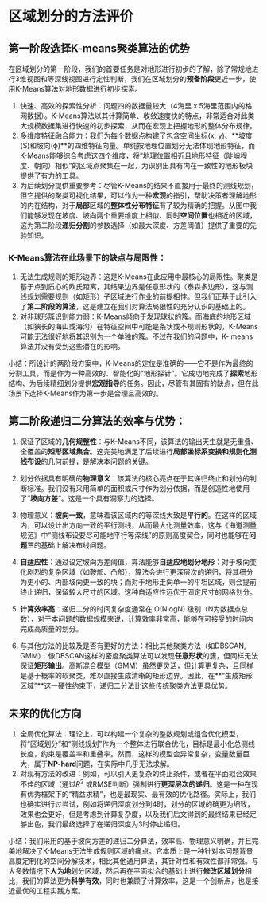 # 区域划分的方法评价
## 第一阶段选择K-means聚类算法的优势
在区域划分的第一阶段，我们的首要任务是对地形进行初步的了解，除了常规地进行3维视图和等深线视图进行定性判断，我们在区域划分的**预备阶段**更近一步，使用K-Means算法对地形数据进行初步探索。
1. 快速、高效的探索性分析：问题四的数据量较大（4海里 x 5海里范围内的格网数据）。K-Means算法以其计算简单、收敛速度快的特点，非常适合对此类大规模数据集进行快速的初步探索，从而在宏观上把握地形的整体分布规律。
2. 多维度特征融合能力：我们为每个数据点构建了包含空间坐标(x, y)、**坡度(S)和坡向(ϕ)**的四维特征向量。单纯按地理位置划分无法体现地形特征，而K-Means能够综合考虑这四个维度，将“地理位置相近且地形特征（陡峭程度、朝向）相似”的区域点聚集在一起，为识别出具有内在一致性的地形板块提供了有力的工具。
3. 为后续划分提供重要参考：尽管K-Means的结果不直接用于最终的测线规划，但它提供的聚类可视化结果，可以作为一种**宏观**的指引，帮助决策者理解地形的内在结构，对于**局部**区域的**整体性分布特征**有了较为精确的把握。从图中我们能够发现在坡度、坡向两个重要维度上相似、同时**空间位置**也相近的区域，这为第二阶段**递归分割**的参数选择（如最大深度、方差阈值）提供了重要的先验知识。

### K-Means算法在此场景下的缺点与局限性：

1. 无法生成规则的矩形边界：这是K-Means在此应用中最核心的局限性。聚类是基于点到质心的欧氏距离，其结果边界是任意形状的（泰森多边形），这与测线规划需要规则（如矩形）子区域进行作业的前提相悖。但我们正基于此引入了**第二阶段的算法**，这是建立在我们对算法局限性的充分认识的基础上的。
2. 对非球形簇识别能力弱：K-Means倾向于发现球状的簇。而海底的地形区域（如狭长的海山或海沟）在特征空间中可能是条状或不规则形状的，K-Means可能无法很好地将其识别为一个单独的簇。不过在我们的问题中，K- means算法并没有受到这些潜在的影响。

小结：所设计的两阶段方案中，K-Means的定位是准确的——它不是作为最终的分割工具，而是作为一种高效的、智能化的“地形探针”。它成功地完成了**探索**地形结构、为后续精细划分提供**宏观指导**的任务。因此，尽管有其固有的缺点，但在此场景下选择K-Means作为第一步是合理且高效的。

## 第二阶段递归二分算法的效率与优势：

1. 保证了区域的**几何规整性**：与K-Means不同，该算法的输出天生就是无重叠、全覆盖的**矩形区域集合**。这完美地满足了后续进行**局部坐标系变换和规则化测线布设**的几何前提，是解决本问题的关键。

2. 划分依据具有明确的**物理意义**：该算法的核心亮点在于其递归终止和划分的判断标准。我们没有采用简单的面积或尺寸作为划分依据，而是创造性地使用了“**坡向方差**”。这是一个具有洞察力的选择。

3. 物理意义：**坡向一致**，意味着该区域内的等深线大致是**平行的**。在这样的区域内，可以设计出方向一致的平行测线，从而最大化测量效率，这与《海道测量规范》中“测线布设要尽可能地平行等深线”的原则高度契合，同时也能够在**问题三**的基础上解决布线问题。

4. **自适应性**：通过设定坡向方差阈值，算法能够**自适应地划分地形**：对于坡向变化剧烈的复杂区域（如鞍部、凸部），算法会进行更深层次的递归，将其细分为更小的、内部坡向更一致的块；而对于地形走向单一的平坦区域，则会提前终止递归，保留较大尺寸的区域。这种自适应性远优于固定尺寸的网格划分。

5. **计算效率高**：递归二分的时间复杂度通常在 O(NlogN) 级别（N为数据点总数），对于本问题的数据规模来说，计算效率非常高，能够在可接受的时间内完成高质量的划分。

6. 与其他方法的比较及是否有更好的方法：相比其他聚类方法（如DBSCAN, GMM）：像DBSCAN这样的密度聚类算法可以发现**任意形状**的簇，但同样无法保证**矩形输出**。高斯混合模型（GMM）虽然更灵活，但计算更复杂，且同样是基于概率的软聚类，难以直接生成清晰的矩形边界。因此，在**“生成矩形区域”**这一硬性约束下，递归二分法比这些传统聚类方法更具优势。

## 未来的优化方向

1. 全局优化算法：理论上，可以构建一个复杂的整数规划或组合优化模型，将“区域划分”和“测线规划”作为一个整体进行联合优化，目标是最小化总测线长度，约束是覆盖率和重叠率。然而，这样的模型会异常复杂，变量数量巨大，属于**NP-hard**问题，在实际中几乎无法求解。
2. 对现有方法的改进：例如，可以引入更复杂的终止条件，或者在平面拟合效果不佳的区域（通过$R^2$ 或RMSE判断）强制进行**更深层次的递归**。这是一种在现有优秀框架下的“精益求精”，也是最现实、最有效的优化路径。实际上，我们也确实进行过尝试，例如将递归深度划分到4时，划分的区域的确更为细致，效果也会更好，但是考虑到计算复杂度，以及我们后文得到的最终结果已经足够出色，我们最终选择了在递归深度为3时停止递归。

小结：我们采用的基于坡向方差的递归二分算法，效率高、物理意义明确，并且完美地解决了K-Means无法生成规则区域的痛点。它本质上是一种针对本问题背景高度定制化的空间分解技术，相比其他通用算法，其针对性和有效性都非常强。与大多数情况下**人为地**划分区域，然后再在平面拟合的基础上进行**修改区域划分**相比，我们的算法更为**科学有效**，同时也兼顾了计算效率，这是一个创新点，也是接近最优的工程实践方案。
